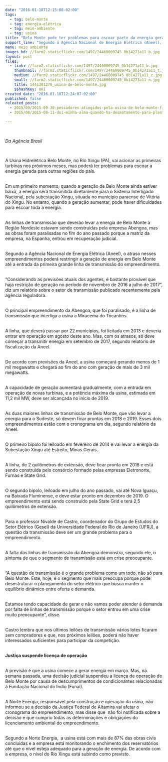 ```yaml
---
date: "2016-01-18T12:15:08-02:00"
tags:
  - tag: belo-monte
  - tag: energia-elétrica
  - tag: meio-ambiente
  - tag: usina
title: "Belo Monte pode ter problemas para escoar parte da energia gerada\n"
support_line: "Segundo a Agência Nacional de Energia Elétrica (Aneel), o atraso nesses empreendimentos poderá restringir a geração de energia até a entrada da primeira grande linha de transmissão do empreendimento. \n"
menu: meio ambiente
images_hd: //farm2.staticflickr.com/1497/24460009745_0b14271a11_b.jpg
layout: post
files:
  - link: //farm2.staticflickr.com/1497/24460009745_0b14271a11_b.jpg
    thumbnail: //farm2.staticflickr.com/1497/24460009745_0b14271a11_t.jpg
    medium: //farm2.staticflickr.com/1497/24460009745_0b14271a11_z.jpg
    small: //farm2.staticflickr.com/1497/24460009745_0b14271a11_n.jpg
    title: 1441301270_usina-de-belo-monte.jpg
    $$hashKey: 0HI
created_date: "2016-01-18T12:24:07-02:00"
published: false
releated_posts:
  - 2015/09/2015-09-30-pescadores-atingidos-pela-usina-de-belo-monte-ficam-sem-rio-e-sem-peixe-aponta-atlas.md
  - 2015/08/2015-08-11-doi-minha-alma-quando-ha-desmatamento-para-plantar-a-soja-diz-papa.md

---
```

<p>&nbsp;</p>

<p><em>Da Ag&ecirc;ncia Brasil&nbsp;</em></p>

<p>&nbsp;</p>

<p>A Usina Hidrel&eacute;trica Belo Monte, no Rio Xingu (PA), vai acionar as primeiras turbinas nos pr&oacute;ximos meses, mas poder&aacute; ter problemas para escoar a energia gerada para outras regi&otilde;es do pa&iacute;s.</p>

<p><br />
Em um primeiro momento, quando a gera&ccedil;&atilde;o de Belo Monte ainda estiver baixa, a energia ser&aacute; transmitida diretamente para o Sistema Interligado Nacional, pela subesta&ccedil;&atilde;o Xingu, situada no munic&iacute;pio paraense de Vit&oacute;ria do Xingu. No entanto, quando a gera&ccedil;&atilde;o aumentar, pode haver dificuldades para escoar toda a energia.</p>

<p><br />
As linhas de transmiss&atilde;o que dever&atilde;o levar a energia de Belo Monte &agrave; Regi&atilde;o Nordeste estavam sendo constru&iacute;das pela empresa Abengoa, mas as obras foram paralisadas no fim do ano passado porque a matriz da empresa, na Espanha, entrou em recupera&ccedil;&atilde;o judicial.</p>

<p><br />
Segundo a Ag&ecirc;ncia Nacional de Energia El&eacute;trica (Aneel), o atraso nesses empreendimentos poder&aacute; restringir a gera&ccedil;&atilde;o de energia em Belo Monte at&eacute; a entrada da primeira grande linha de transmiss&atilde;o do empreendimento.&nbsp;</p>

<p><br />
&ldquo;Considerando as previs&otilde;es atuais dos agentes, &eacute; bastante prov&aacute;vel que haja restri&ccedil;&atilde;o de gera&ccedil;&atilde;o no per&iacute;odo de novembro de 2016 a julho de 2017&rdquo;, diz um relat&oacute;rio sobre o setor de transmiss&atilde;o publicado recentemente pela ag&ecirc;ncia reguladora.</p>

<p><br />
O principal empreendimento da Abengoa, que foi paralisado, &eacute; a linha de transmiss&atilde;o que interliga a usina a Miracema do Tocantins.</p>

<p><br />
A linha, que dever&aacute; passar por 22 munic&iacute;pios, foi licitada em 2013 e deveria entrar em opera&ccedil;&atilde;o em agosto deste ano. Mas, com os atrasos, s&oacute; deve come&ccedil;ar a transmitir energia em setembro de 2017, segundo relat&oacute;rio de fiscaliza&ccedil;&atilde;o da Aneel.</p>

<p><br />
De acordo com previs&otilde;es da Aneel, a usina come&ccedil;ar&aacute; gerando menos de 1 mil megawatts e chegar&aacute; ao fim do ano com gera&ccedil;&atilde;o de mais de 3 mil megawatts.</p>

<p><br />
A capacidade de gera&ccedil;&atilde;o aumentar&aacute; gradualmente, com a entrada em opera&ccedil;&atilde;o de novas turbinas, e a pot&ecirc;ncia m&aacute;xima da usina, estimada em 11,2 mil MW, deve ser alcan&ccedil;ada no in&iacute;cio de 2019.&nbsp;</p>

<p><br />
As duas maiores linhas de transmiss&atilde;o de Belo Monte, que v&atilde;o levar a energia para o Sudeste, s&oacute; devem ficar prontas em 2018 e 2019. Esses dois empreendimentos est&atilde;o com o cronograma em dia, segundo relat&oacute;rio da Aneel.</p>

<p><br />
O primeiro bipolo foi leiloado em fevereiro de 2014 e vai levar a energia da Subesta&ccedil;&atilde;o Xingu at&eacute; Estreito, Minas Gerais.</p>

<p><br />
A linha, de 2 quil&ocirc;metros de extens&atilde;o, deve ficar pronta em 2018 e est&aacute; sendo constru&iacute;da pelo cons&oacute;rcio formado pelas empresas Eletronorte, Furnas e State Grid.</p>

<p><br />
O segundo bipolo, leiloado em julho do ano passado, vai at&eacute; Nova Igua&ccedil;u, na Baixada Fluminense, e deve estar pronto em dezembro de 2019. O empreendimento est&aacute; sendo constru&iacute;do pela State Grid e ter&aacute; 2,5 quil&ocirc;metros de extens&atilde;o.</p>

<p><br />
Para o professor Nivalde de Castro, coordenador do Grupo de Estudos do Setor El&eacute;trico (Gesel) da Universidade Federal do Rio de Janeiro (UFRJ), a quest&atilde;o da transmiss&atilde;o deve ser um grande problema para o empreendimento.</p>

<p><br />
A falta das linhas de transmiss&atilde;o da Abengoa demonstra, segundo ele, o sintoma de que o segmento de transmiss&atilde;o est&aacute; em crise preocupante.</p>

<p><br />
&ldquo;A quest&atilde;o de transmiss&atilde;o &eacute; o grande problema como um todo, n&atilde;o s&oacute; para Belo Monte. Este, hoje, &eacute; o segmento que mais preocupa porque pode desestruturar o planejamento do setor el&eacute;trico que busca manter o equil&iacute;brio din&acirc;mico entre oferta e demanda.</p>

<p><br />
Estamos tendo capacidade de gerar e n&atilde;o vamos poder atender &agrave; demanda por falta de linhas de transmiss&atilde;o porque o setor entrou em uma crise muito preocupante&rdquo;, disse.</p>

<p><br />
Castro lembra que nos &uacute;ltimos leil&otilde;es de transmiss&atilde;o v&aacute;rios lotes ficaram sem compradores e que, nos pr&oacute;ximos leil&otilde;es, poder&aacute; n&atilde;o haver interessados suficientes para participar da competi&ccedil;&atilde;o.</p>

<p><br />
<strong>Justi&ccedil;a suspende licen&ccedil;a de opera&ccedil;&atilde;o</strong></p>

<p><br />
A previs&atilde;o &eacute; que a usina comece a gerar energia em mar&ccedil;o. Mas, na semana passada, uma decis&atilde;o judicial suspendeu a licen&ccedil;a de opera&ccedil;&atilde;o de Belo Monte por causa de descumprimentos de condicionantes relacionadas &agrave; Funda&ccedil;&atilde;o Nacional do &Iacute;ndio (Funai).</p>

<p><br />
A Norte Energia, respons&aacute;vel pela constru&ccedil;&atilde;o e opera&ccedil;&atilde;o da usina, n&atilde;o informou se a decis&atilde;o da Justi&ccedil;a Federal de Altamira vai afetar o cronograma do empreendimento, mas disse que &nbsp;n&atilde;o foi notificada sobre a decis&atilde;o e que cumpriu todas as determina&ccedil;&otilde;es e obriga&ccedil;&otilde;es do licenciamento ambiental do empreendimento.&nbsp;</p>

<p><br />
Segundo a Norte Energia, &nbsp;a usina est&aacute; com mais de 87% das obras civis conclu&iacute;das e a empresa est&aacute; monitorando o enchimento dos reservat&oacute;rios at&eacute; que o n&iacute;vel esteja adequado para a gera&ccedil;&atilde;o de energia. De acordo com a empresa, o n&iacute;vel do Rio Xingu est&aacute; subindo como previsto.</p>
